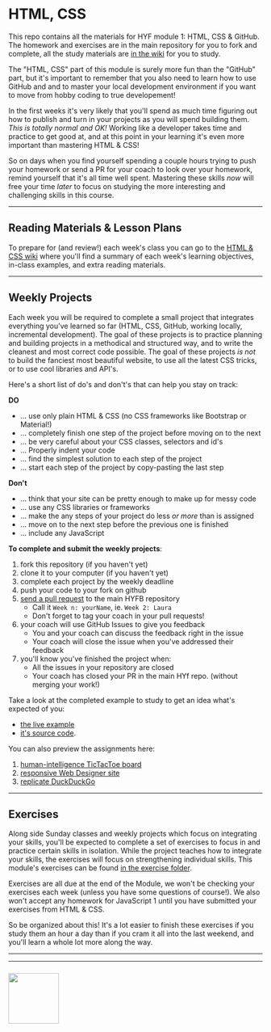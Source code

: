 # HTML, CSS

This repo contains all the materials for HYF module 1: HTML, CSS & GitHub.  The homework and exercises are in the main repository for you to fork and complete, all the study materials are [in the wiki](https://github.com/be-hacking-hyf/HTML-CSS-GitHub/wiki) for you to study.

The "HTML, CSS" part of this module is surely more fun than the "GitHub" part, but it's important to remember that you also need to learn how to use GitHub and and to master your local development environment if you want to move from hobby coding to true developement!

In the first weeks it's very likely that you'll spend as much time figuring out how to publish and turn in your projects as you will spend building them.  _This is totally normal and OK!_  Working like a developer takes time and practice to get good at, and at this point in your learning it's even more important than mastering HTML & CSS!

So on days when you find yourself spending a couple hours trying to push your homework or send a PR for your coach to look over your homework, remind yourself that it's all time well spent. Mastering these skills _now_ will free your time _later_ to focus on studying the more interesting and challenging skills in this course.

---

## Reading Materials & Lesson Plans

To prepare for (and review!) each week's class you can go to the [HTML & CSS wiki](https://github.com/be-hacking-hyf/HTML-CSS-GitHub/wiki) where you'll find a summary of each week's learning objectives, in-class examples, and extra reading materials.

---

## Weekly Projects

Each week you will be required to complete a small project that integrates everything you've learned so far (HTML, CSS, GitHub, working locally, incremental development).  The goal of these projects is to practice planning and building projects in a methodical and structured way, and to write the cleanest and most correct code possible.  The goal of these projects _is not_ to build the fanciest most beautiful website, to use all the latest CSS tricks, or to use cool libraries and API's.

Here's a short list of do's and don't's that can help you stay on track:

__DO__
* ... use only plain HTML & CSS (no CSS frameworks like Bootstrap or Material!)
* ... completely finish one step of the project before moving on to the next
* ... be very careful about your CSS classes, selectors and id's
* ... Properly indent your code
* ... find the simplest solution to each step of the project
* ... start each step of the project by copy-pasting the last step

__Don't__
* ... think that your site can be pretty enough to make up for messy code
* ... use any CSS libraries or frameworks
* ... make the any steps of your project do less _or more_ than is assigned
* ... move on to the next step before the previous one is finished
* ... include any JavaScript

__To complete and submit the weekly projects__:
1. fork this repository (if you haven't yet)
1. clone it to your computer (if you haven't yet)
1. complete each project by the weekly deadline
1. push your code to your fork on github
1. [send a pull request](https://github.com/HackYourFutureBelgium/git-github-practice/wiki/Pull-Requesting) to the main HYFB repository
    * Call it ```Week n: yourName```, ie. ```Week 2: Laura```
    * Don't forget to tag your coach in your pull requests!
1. your coach will use GitHub Issues to give you feedback
    * You and your coach can discuss the feedback right in the issue
    * Your coach will close the issue when you've addressed their feedback
1. you'll know you've finished the project when:
    * All the issues in your repository are closed
    * Your coach has closed your PR in the main HYf repo. (without merging your work!)

Take a look at the completed example to study to get an idea what's expected of you:
* [the live example](https://be-hacking-hyf.github.io/HTML-CSS-GitHub/example-project-feedback-form/)
* [it's source code](https://github.com/be-hacking-hyf/HTML-CSS-GitHub/tree/master/example-project-feedback-form).

You can also preview the assignments here:
1. [human-intelligence TicTacToe board](./week-1-project)
1. [responsive Web Designer site](./week-3-project)
1. [replicate DuckDuckGo](./week-3-project)


---

## Exercises

Along side Sunday classes and weekly projects which focus on integrating your skills, you'll be expected to complete a set of exercises to focus in and practice certain skills in isolation. While the project teaches how to integrate your skills, the exercises will focus on strengthening individual skills.  This module's exercises can be found [in the exercise folder](./module-exercises).

Exercises are all due at the end of the Module, we won't be checking your exercises each week (unless you have some questions of course!).  We also won't accept any homework for JavaScript 1 until you have submitted your exercises from HTML & CSS.

So be organized about this!  It's a lot easier to finish these exercises if you study them an hour a day than if you cram it all into the last weekend, and you'll learn a whole lot more along the way.


___
___
### <a href="https://hackyourfuture.be" target="_blank"><img src="https://user-images.githubusercontent.com/18554853/63941625-4c7c3d00-ca6c-11e9-9a76-8d5e3632fe70.jpg" width="100" height="100"></img></a>

